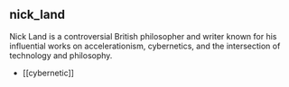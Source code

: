 ## nick_land
Nick Land is a controversial British philosopher and writer known for his influential works on accelerationism, cybernetics, and the intersection of technology and philosophy.


- [[cybernetic]]